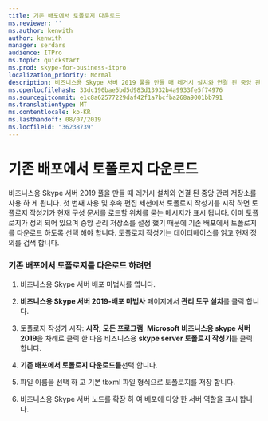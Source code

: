 ```yaml
---
title: 기존 배포에서 토폴로지 다운로드
ms.reviewer: ''
ms.author: kenwith
author: kenwith
manager: serdars
audience: ITPro
ms.topic: quickstart
ms.prod: skype-for-business-itpro
localization_priority: Normal
description: 비즈니스용 Skype 서버 2019 풀을 만들 때 레거시 설치와 연결 된 중앙 관리 저장소를 사용 하 게 됩니다. 첫 번째 사용 및 후속 편집 세션에서 토폴로지 작성기를 시작 하면 토폴로지 작성기가 현재 구성 문서를 로드할 위치를 묻는 메시지가 표시 됩니다. 이미 토폴로지가 정의 되어 있으며 중앙 관리 저장소를 설정 했기 때문에 기존 배포에서 토폴로지를 다운로드 하도록 선택 해야 합니다. 토폴로지 작성기는 데이터베이스를 읽고 현재 정의를 검색 합니다.
ms.openlocfilehash: 33dc190bae5bd5d983d13932b4a9933fe5f74976
ms.sourcegitcommit: e1c8a62577229daf42f1a7bcfba268a9001bb791
ms.translationtype: MT
ms.contentlocale: ko-KR
ms.lasthandoff: 08/07/2019
ms.locfileid: "36238739"
---
```

# <a name="download-topology-from-existing-deployment"></a>기존 배포에서 토폴로지 다운로드

비즈니스용 Skype 서버 2019 풀을 만들 때 레거시 설치와 연결 된 중앙 관리 저장소를 사용 하 게 됩니다. 첫 번째 사용 및 후속 편집 세션에서 토폴로지 작성기를 시작 하면 토폴로지 작성기가 현재 구성 문서를 로드할 위치를 묻는 메시지가 표시 됩니다. 이미 토폴로지가 정의 되어 있으며 중앙 관리 저장소를 설정 했기 때문에 기존 배포에서 토폴로지를 다운로드 하도록 선택 해야 합니다. 토폴로지 작성기는 데이터베이스를 읽고 현재 정의를 검색 합니다. 
  
### <a name="to-download-a-topology-from-an-existing-deployment"></a>기존 배포에서 토폴로지를 다운로드 하려면

1. 비즈니스용 Skype 서버 배포 마법사를 엽니다.
    
2. **비즈니스용 Skype 서버 2019-배포 마법사** 페이지에서 **관리 도구 설치**를 클릭 합니다.
    
3. 토폴로지 작성기 시작: **시작**, **모든 프로그램**, **Microsoft 비즈니스용 skype 서버 2019**을 차례로 클릭 한 다음 비즈니스용 **skype server 토폴로지 작성기**를 클릭 합니다.
    
4. **기존 배포에서 토폴로지 다운로드를**선택 합니다.
  
5. 파일 이름을 선택 하 고 기본 tbxml 파일 형식으로 토폴로지를 저장 합니다.
    
6. 비즈니스용 Skype 서버 노드를 확장 하 여 배포에 다양 한 서버 역할을 표시 합니다.
    
  

